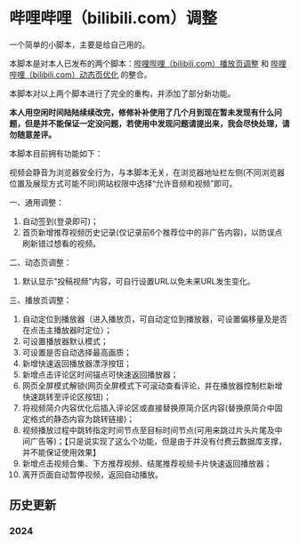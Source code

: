 # 哔哩哔哩（bilibili.com）调整

一个简单的小脚本，主要是给自己用的。

本脚本是对本人已发布的两个脚本：[哔哩哔哩（bilibili.com）播放页调整](https://greasyfork.org/zh-CN/scripts/415804-%E5%93%94%E5%93%A9%E5%93%94%E5%93%A9-bilibili-com-%E6%92%AD%E6%94%BE%E9%A1%B5%E8%B0%83%E6%95%B4) 和 [哔哩哔哩（bilibili.com）动态页优化](https://greasyfork.org/zh-CN/scripts/40295-%E5%93%94%E5%93%A9%E5%93%94%E5%93%A9-bilibili-com-%E5%8A%A8%E6%80%81%E9%A1%B5%E4%BC%98%E5%8C%96) 的整合。  

本脚本对以上两个脚本进行了完全的重构，并添加了部分新功能。

**本人用空闲时间陆陆续续改完，修修补补使用了几个月到现在暂未发现有什么问题，但是并不能保证一定没问题，若使用中发现问题请提出来，我会尽快处理，请勿随意差评。**

本脚本目前拥有功能如下：

视频会静音为浏览器安全行为，与本脚本无关，在浏览器地址栏左侧(不同浏览器位置及展现方式可能不同)网站权限中选择“允许音频和视频”即可。

一、通用调整：
1. 自动签到(登录即可)；
2. 首页新增推荐视频历史记录(仅记录前6个推荐位中的非广告内容)，以防误点刷新错过想看的视频。  

二、动态页调整：
1. 默认显示"投稿视频"内容，可自行设置URL以免未来URL发生变化。  

三、播放页调整：
1. 自动定位到播放器（进入播放页，可自动定位到播放器，可设置偏移量及是否在点击主播放器时定位）；
2. 可设置播放器默认模式；
3. 可设置是否自动选择最高画质；
4. 新增快速返回播放器漂浮按钮；
5. 新增点击评论区时间锚点可快速返回播放器；
6. 网页全屏模式解锁(网页全屏模式下可滚动查看评论，并在播放器控制栏新增快速跳转至评论区按钮)；
7. 将视频简介内容优化后插入评论区或直接替换原简介区内容(替换原简介中固定格式的静态内容为跳转链接)；
8. 视频播放过程中跳转指定时间节点至目标时间节点(可用来跳过片头片尾及中间广告等)；【只是说实现了这么个功能，但是由于并没有付费云数据库支撑，并不能保证使用效果】
9. 新增点击视频合集、下方推荐视频、结尾推荐视频卡片快速返回播放器；
10. 离开页面自动暂停视频，返回自动播放。

## 历史更新

### 2024
